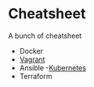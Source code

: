 # Cheatsheet
A bunch of cheatsheet

- Docker
- [Vagrant](https://github.com/krystek17/Cheatsheet/tree/main/Vagrant)
- Ansible
-[Kubernetes](https://github.com/krystek17/Cheatsheet/blob/main/Kubernetes/README.md)
- Terraform
